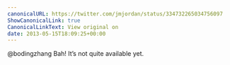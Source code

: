 ```yaml
---
canonicalURL: https://twitter.com/jmjordan/status/334732265034756097
ShowCanonicalLink: true
CanonicalLinkText: View original on
date: 2013-05-15T18:09:25+00:00
---
```

@bodingzhang Bah! It’s not quite available yet.